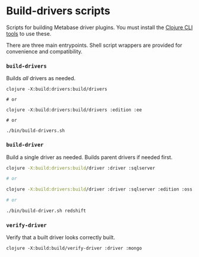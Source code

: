 # Build-drivers scripts

Scripts for building Metabase driver plugins. You must install the [Clojure CLI
tools](https://www.clojure.org/guides/getting_started) to use these.

There are three main entrypoints. Shell script wrappers are provided for convenience and compatibility.

### `build-drivers`

Builds *all* drivers as needed.

```
clojure -X:build:drivers:build/drivers

# or

clojure -X:build:drivers:build/drivers :edition :ee

# or

./bin/build-drivers.sh
```

### `build-driver`

Build a single driver as needed. Builds parent drivers if needed first.

```sh
clojure -X:build:drivers:build/driver :driver :sqlserver

# or

clojure -X:build:drivers:build/driver :driver :sqlserver :edition :oss

# or

./bin/build-driver.sh redshift
```

### `verify-driver`

Verify that a built driver looks correctly built.

```
clojure -X:build:build/verify-driver :driver :mongo
```
